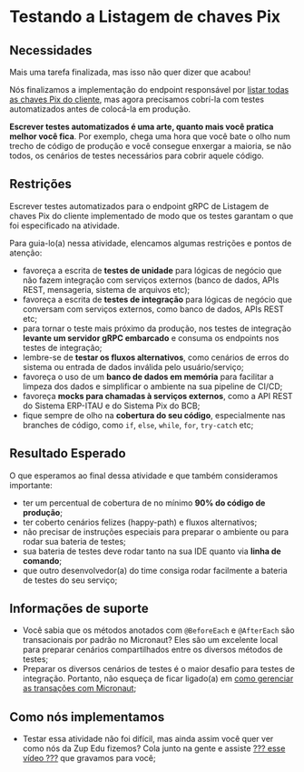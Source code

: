 # Testando a Listagem de chaves Pix

## Necessidades

Mais uma tarefa finalizada, mas isso não quer dizer que acabou!

Nós finalizamos a implementação do endpoint responsável por [listar todas as chaves Pix do cliente](021-listando-todas-as-chaves-pix-do-cliente.md), mas agora precisamos cobrí-la com testes automatizados antes de colocá-la em produção.

**Escrever testes automatizados é uma arte, quanto mais você pratica melhor você fica**. Por exemplo, chega uma hora que você bate o olho num trecho de código de produção e você consegue enxergar a maioria, se não todos, os cenários de testes necessários para cobrir aquele código.
   
## Restrições

Escrever testes automatizados para o endpoint gRPC de Listagem de chaves Pix do cliente implementado de modo que os testes garantam o que foi especificado na atividade.

Para guia-lo(a) nessa atividade, elencamos algumas restrições e pontos de atenção:

- favoreça a escrita de **testes de unidade** para lógicas de negócio que não fazem integração com serviços externos (banco de dados, APIs REST, mensageria, sistema de arquivos etc);
- favoreça a escrita de **testes de integração** para lógicas de negócio que conversam com serviços externos, como banco de dados, APIs REST etc;
- para tornar o teste mais próximo da produção, nos testes de integração **levante um servidor gRPC embarcado** e consuma os endpoints nos testes de integração;
- lembre-se de **testar os fluxos alternativos**, como cenários de erros do sistema ou entrada de dados inválida pelo usuário/serviço;
- favoreça o uso de um **banco de dados em memória** para facilitar a limpeza dos dados e simplificar o ambiente na sua pipeline de CI/CD;
- favoreça **mocks para chamadas à serviços externos**, como a API REST do Sistema ERP-ITAU e do Sistema Pix do BCB;
- fique sempre de olho na **cobertura do seu código**, especialmente nas branches de código, como `if`, `else`, `while`, `for`, `try-catch` etc;

## Resultado Esperado

O que esperamos ao final dessa atividade e que também consideramos importante:

- ter um percentual de cobertura de no mínimo **90% do código de produção**;
- ter coberto cenários felizes (happy-path) e fluxos alternativos;
- não precisar de instruções especiais para preparar o ambiente ou para rodar sua bateria de testes;
- sua bateria de testes deve rodar tanto na sua IDE quanto via **linha de comando**;
- que outro desenvolvedor(a) do time consiga rodar facilmente a bateria de testes do seu serviço;

## Informações de suporte

- Você sabia que os métodos anotados com `@BeforeEach` e `@AfterEach` são transacionais por padrão no Micronaut? Eles são um excelente local para preparar cenários compartilhados entre os diversos métodos de testes;
- Preparar os diversos cenários de testes é o maior desafio para testes de integração. Portanto, não esqueça de ficar ligado(a) em [como gerenciar as transações com Micronaut](https://micronaut-projects.github.io/micronaut-test/latest/guide/#_transaction_semantics);

## Como nós implementamos

- Testar essa atividade não foi difícil, mas ainda assim você quer ver como nós da Zup Edu fizemos? Cola junto na gente e assiste [??? esse vídeo ???](xxx) que gravamos para você;

